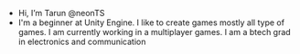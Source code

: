 - Hi, I’m Tarun @neonTS
- I'm a beginner at Unity Engine.
I like to create games mostly all type of games.
I am currently working in a multiplayer games.
I am a btech grad in electronics and communication



